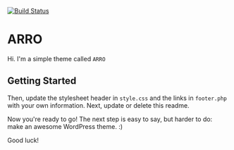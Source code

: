 [![Build Status](https://travis-ci.org/Automattic/_s.svg?branch=master)](https://travis-ci.org/Automattic/_s)

ARRO
===

Hi. I'm a simple theme called `ARRO`

Getting Started
---------------

Then, update the stylesheet header in `style.css` and the links in `footer.php` with your own information. Next, update or delete this readme.

Now you're ready to go! The next step is easy to say, but harder to do: make an awesome WordPress theme. :)

Good luck!
